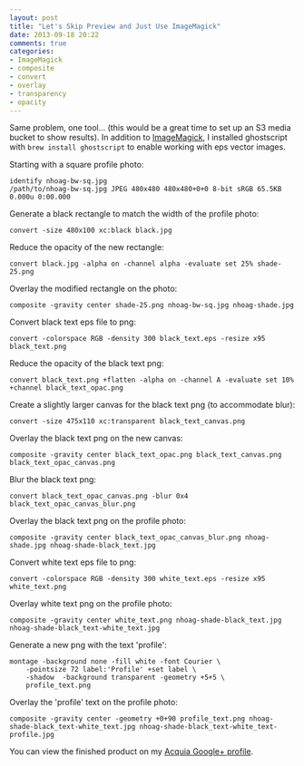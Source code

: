 ```yaml
---
layout: post
title: "Let's Skip Preview and Just Use ImageMagick"
date: 2013-09-18 20:22
comments: true
categories:
- ImageMagick
- composite
- convert
- overlay
- transparency
- opacity
---
```

Same problem, one tool... (this would be a great time to set up an S3 media bucket to show results). In addition to [ImageMagick](http://www.imagemagick.org/script/index.php), I installed ghostscript with `brew install ghostscript` to enable working with eps vector images.

Starting with a square profile photo:
```
identify nhoag-bw-sq.jpg
/path/to/nhoag-bw-sq.jpg JPEG 480x480 480x480+0+0 8-bit sRGB 65.5KB 0.000u 0:00.000
```

Generate a black rectangle to match the width of the profile photo:
```
convert -size 480x100 xc:black black.jpg
```

Reduce the opacity of the new rectangle:
```
convert black.jpg -alpha on -channel alpha -evaluate set 25% shade-25.png
```

Overlay the modified rectangle on the photo:
```
composite -gravity center shade-25.png nhoag-bw-sq.jpg nhoag-shade.jpg
```

Convert black text eps file to png:
```
convert -colorspace RGB -density 300 black_text.eps -resize x95 black_text.png
```

Reduce the opacity of the black text png:
```
convert black_text.png +flatten -alpha on -channel A -evaluate set 10% +channel black_text_opac.png
```

Create a slightly larger canvas for the black text png (to accommodate blur):
```
convert -size 475x110 xc:transparent black_text_canvas.png
```

Overlay the black text png on the new canvas:
```
composite -gravity center black_text_opac.png black_text_canvas.png black_text_opac_canvas.png
```

Blur the black text png:
```
convert black_text_opac_canvas.png -blur 0x4 black_text_opac_canvas_blur.png
```

Overlay the black text png on the profile photo:
```
composite -gravity center black_text_opac_canvas_blur.png nhoag-shade.jpg nhoag-shade-black_text.jpg
```

Convert white text eps file to png:
```
convert -colorspace RGB -density 300 white_text.eps -resize x95 white_text.png
```

Overlay white text png on the profile photo:
```
composite -gravity center white_text.png nhoag-shade-black_text.jpg nhoag-shade-black_text-white_text.jpg
```

Generate a new png with the text 'profile':
```
montage -background none -fill white -font Courier \
	-pointsize 72 label:'Profile' +set label \
	-shadow  -background transparent -geometry +5+5 \
	profile_text.png
```

Overlay the 'profile' text on the profile photo:
```
composite -gravity center -geometry +0+90 profile_text.png nhoag-shade-black_text-white_text.jpg nhoag-shade-black_text-white_text-profile.jpg
```

You can view the finished product on my [Acquia Google+ profile](https://plus.google.com/u/0/photos/111618742025061693733/albums/profile/5925122293096024242?pid=5925122293096024242&oid=111618742025061693733).

